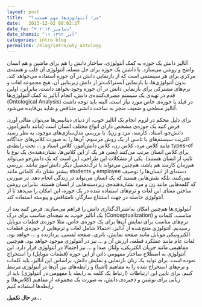 ```yaml
---
layout: post
title:  "چرا آنتولوژی‌ها مهم هستند؟"
date:   2013-12-02 00:02:27
date_fa: "۲ دسامبر ۲۰۱۳"
date_shamsi: "۱۱ آذر ۱۳۹۲"
categories: intro blog
permalink: /blog/intro/why_ontology
---
```


آنالیز دانش یک حوزه به کمک آنتولوژی، ساختار دانش را هم برای ماشین و هم انسان واضح و روشن می‌سازد. با داشتن یک حوزه برای حل مسله، آنتولوژی آن قلب و هسته‌ی مرکزی برای هر سیستمی است که از بازنمایی دانش در آن حوزه استفاده می‌خواهد کند. بدون آنتولوژی‌ها، یا بازنمایی آبستراکت‌تر از دانش زیربنایی آن، هیچ مجموعه لغات و ترم‌های مشترکی برای بازنمایی دانش در آن حوزه وجود نخواهد داشت. بنابراین، اولین قدم در تهیه‌ی یک سیستم مصرف‌کننده‌ی دانش، انجام آنالیز به کمک آنتولوژی‌ها (Ontological Analysis) در فیلد یا حوزه‌ی خاص مورد نیاز است. البته باید توجه داشت آنالیز سطحی و ضعیف منجر به ساخت دانشی متناقض و شاید بی‌فایده می‌شود.

برای دلیل محکم در لزوم انجام یک آنالیز خوب، از دنیای دیتابیس‌ها می‌توان مثالی آورد‌. فرض کنید یک حوزه‌ی مشخص دارای انواع مختلف انسان است (مانند دانش‌آموز، دانش‌جو، استاد، کارمند، مرد و زن). با بررسی مدل‌سازی‌های موجود، به نظر رسید اکثریت سیستم‌های با تاسی از یک روش مرسوم، آن‌ها را به صورت کلاس‌های جداگانه مانند کلاس مرد، کلاس زن، کلاس دانش‌آموز، کلاس استاد و … تحت رابطه‌ی types-of برای کلاس انسان مرتب می‌کنند (یعنی هر یک از این کلاس‌ها، نشان‌دهنده‌ی یک نوع یا تایپ از انسان هستند). یکی از مشکلات این طراحی، این است که یک دانش‌جو می‌تواند هم‌زمان کارمند هم باشد، هم‌چنین می‌تواند با ترک‌تحصیل دیگر دانش‌آموز نباشد. بررسی بیشتر نشان داد کلماتی مانند students و employee دسته‌ای از انسان‌ها را توصیف نمی‌کنند، بلکه نقش‌هایی هستند که یک انسان می‌تواند در زندگی انجام دهد. در صورتی که کلمه‌هایی مانند زن و مرد نشان‌دهنده‌ی زیردسته‌هایی از انسان هستند. بنابراین روشن ساختن معنای این لغات و ترم‌های استفاده شده در یک حوزه، این امکان را می‌دهد تا از آنتولوژی حاصله در جهت استنتاج سازگار، نامتناقض و پیوسته استفاده کند.

آنتولوژی‌ها هم‌چنین امکان به‌اشتراک‌گذاری دانش را فراهم می‌سازند. فرض کنید بعد از یک آنالیز خوب، به نتیجه‌ای مناسب برای درک (Conceptualization) مناسب، کلمات و ترم‌های مناسب برای نمایش آن‌ها برای یک حوزه‌ی خاص، مثلا حوزه‌ی قطعات موبایل رسیدیم. آنتولوژی منتج‌شده از آنالیز، احتمالا شامل لغات و ترم‌هایی از حوزه‌ی قطعات الکترونیکی موبایل مانند صفحه نمایش، باتری، صفحه لمسی، پردازنده و … خواهد بود. لغات عام مانند عملکرد قطعه، ارزش آن و … نیز در آنتولوژی موجود خواهد بود. هم‌چنین مفاهیمی مانند جریان الکتریکی، ولتاژ، صدا و … نیز احتمالا در آنتولوژی قرار دارد. این آنتولوژی به اصطلاح ساختار مفهومی ذاتی از این حوزه (قطعات موبایل) را استخراج نموده است. برای تولید یک زبان بازنمایی و نمایش دانش، براساس این آنالیز، باید کلمات و ترم‌های استخراج شده را به مفاهیم (اشیا) و رابطه‌های بین آن‌ها در آنتولوژی مرتبط کنیم. برای تایین این ارتباطات (ارتباط یک کلمه به رابطه یا مفهومی در آنتولوژی) باید از زبانی برای نوشتن و ذخیره‌ی دانش، به صورت یک مجموعه از مفاهیم (کلاس‌ها) و رابطه‌ها استفاده کنیم.

**در حال تکمیل…**
